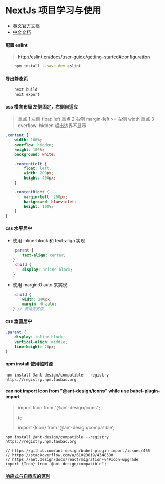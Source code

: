 # NextJs 项目学习与使用

-   [英文官方文档](https://nextjs.org/docs)
-   [中文文档](http://nextjs.frontendx.cn/docs)

#### 配置 eslint

> http://eslint.cn/docs/user-guide/getting-started#configuration

```bash
    npm install --save-dev eslint
```

#### 导出静态页

```bash
    next build
    next export
```

#### css 横向布局 左侧固定，右侧自适应

> 重点 1 左侧 float: left
> 重点 2 右侧 margin-left >= 左侧 width
> 重点 3 overflow: hidden 超出边界不显示

```scss
.content {
    width: 100%;
    overflow: hidden;
    height: 100%;
    background: white;

    .contentLeft {
        float: left;
        width: 200px;
        height: 400px;
    }

    .contentRight {
        margin-left: 200px;
        background: blueviolet;
        height: 100%;
    }
}
```

#### css 水平居中

-   使用 inline-block 和 text-align 实现

    ```scss
    .parent {
        text-align: center;
    }
    .child {
        display: inline-block;
    }
    ```

-   使用 margin:0 auto 来实现
    ```scss
    .child {
        width: 200px;
        margin: 0 auto;
    } // 要指定宽度
    ```

#### css 垂直居中

```scss
.parent {
    display: inline-block;
    vertical-align: middle;
    line-height: 20px;
}
```

#### npm install 使用临时源

```shell
npm install @ant-design/compatible --registry https://registry.npm.taobao.org
```

#### can not import Icon from "@ant-design/icons" while use babel-plugin-import

> import Icon from "@ant-design/icons";
>
> to
>
> import {Icon} from '@ant-design/compatible';

```
npm install @ant-design/compatible --registry https://registry.npm.taobao.org

// https://github.com/ant-design/babel-plugin-import/issues/465
// https://stackoverflow.com/a/61023819/4348530
// https://ant.design/docs/react/migration-v4#Icon-upgrade
import {Icon} from '@ant-design/compatible';
```

#### [响应式与自适应的区别](https://www.cnblogs.com/qianduanchenbao/p/10198834.html)
